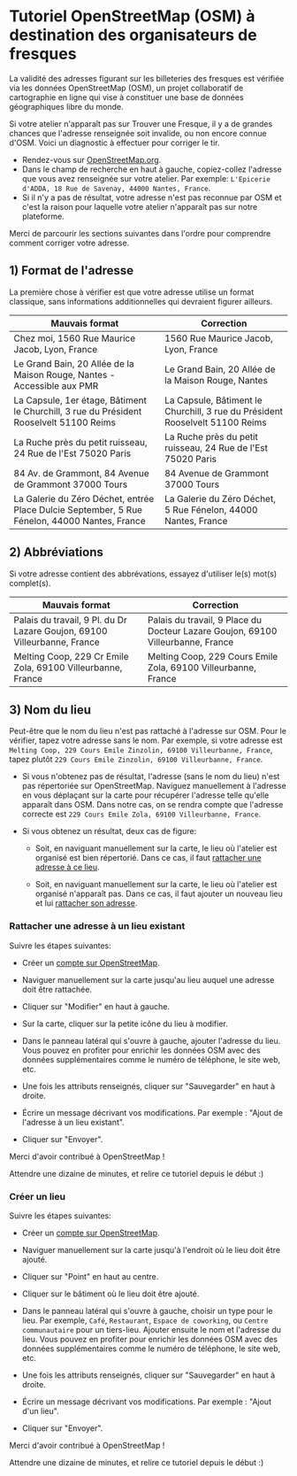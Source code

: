 # Tutoriel OpenStreetMap (OSM) à destination des organisateurs de fresques

La validité des adresses figurant sur les billeteries des fresques est vérifiée via les données OpenStreetMap (OSM), un projet collaboratif de cartographie en ligne qui vise à constituer une base de données géographiques libre du monde.

Si votre atelier n'apparaît pas sur Trouver une Fresque, il y a de grandes chances que l'adresse renseignée soit invalide, ou non encore connue d'OSM. Voici un diagnostic à effectuer pour corriger le tir.

- Rendez-vous sur [OpenStreetMap.org](https://www.openstreetmap.org).
- Dans le champ de recherche en haut à gauche, copiez-collez l'adresse que vous avez renseignée sur votre atelier. Par exemple: `L'Epicerie d'ADDA, 18 Rue de Savenay, 44000 Nantes, France`.
- Si il n'y a pas de résultat, votre adresse n'est pas reconnue par OSM et c'est la raison pour laquelle votre atelier n'apparaît pas sur notre plateforme.

Merci de parcourir les sections suivantes dans l'ordre pour comprendre comment corriger votre adresse.

## 1) Format de l'adresse

La première chose à vérifier est que votre adresse utilise un format classique, sans informations additionnelles qui devraient figurer ailleurs.

| Mauvais format | Correction |
|----------|----------|
| Chez moi, 1560 Rue Maurice Jacob, Lyon, France | 1560 Rue Maurice Jacob, Lyon, France |
| Le Grand Bain, 20 Allée de la Maison Rouge, Nantes - Accessible aux PMR | Le Grand Bain, 20 Allée de la Maison Rouge, Nantes |
| La Capsule, 1er étage, Bâtiment le Churchill, 3 rue du Président Rooselvelt 51100 Reims | La Capsule, Bâtiment le Churchill, 3 rue du Président Rooselvelt 51100 Reims |
| La Ruche près du petit ruisseau, 24 Rue de l'Est 75020 Paris | La Ruche près du petit ruisseau, 24 Rue de l'Est 75020 Paris |
| 84 Av. de Grammont, 84 Avenue de Grammont 37000 Tours | 84 Avenue de Grammont 37000 Tours |
| La Galerie du Zéro Déchet, entrée Place Dulcie September, 5 Rue Fénelon, 44000 Nantes, France | La Galerie du Zéro Déchet, 5 Rue Fénelon, 44000 Nantes, France |

## 2) Abbréviations

Si votre adresse contient des abbrévations, essayez d'utiliser le(s) mot(s) complet(s).

| Mauvais format | Correction |
|----------|----------|
| Palais du travail, 9 Pl. du Dr Lazare Goujon, 69100 Villeurbanne, France | Palais du travail, 9 Place du Docteur Lazare Goujon, 69100 Villeurbanne, France |
| Melting Coop, 229 Cr Emile Zola, 69100 Villeurbanne, France | Melting Coop, 229 Cours Emile Zola, 69100 Villeurbanne, France |

## 3) Nom du lieu

Peut-être que le nom du lieu n'est pas rattaché à l'adresse sur OSM. Pour le vérifier, tapez votre adresse sans le nom. Par exemple, si votre adresse est `Melting Coop, 229 Cours Emile Zinzolin, 69100 Villeurbanne, France`, tapez plutôt `229 Cours Emile Zinzolin, 69100 Villeurbanne, France`.

- Si vous n'obtenez pas de résultat, l'adresse (sans le nom du lieu) n'est pas répertoriée sur OpenStreetMap. Naviguez manuellement à l'adresse en vous déplaçant sur la carte pour récupérer l'adresse telle qu'elle apparaît dans OSM. Dans notre cas, on se rendra compte que l'adresse correcte est `229 Cours Emile Zola, 69100 Villeurbanne, France`.

- Si vous obtenez un résultat, deux cas de figure:

    - Soit, en naviguant manuellement sur la carte, le lieu où l'atelier est organisé est bien répertorié. Dans ce cas, il faut [rattacher une adresse à ce lieu](#rattacher-une-adresse-à-un-lieu-existant).

    - Soit, en naviguant manuellement sur la carte, le lieu où l'atelier est organisé n'apparaît pas. Dans ce cas, il faut ajouter un nouveau lieu et lui [rattacher son adresse](#créer-un-lieu).

### Rattacher une adresse à un lieu existant

Suivre les étapes suivantes:

- Créer un [compte sur OpenStreetMap](https://www.openstreetmap.org/user/new).

- Naviguer manuellement sur la carte jusqu'au lieu auquel une adresse doit être rattachée.

- Cliquer sur "Modifier" en haut à gauche.

- Sur la carte, cliquer sur la petite icône du lieu à modifier.

- Dans le panneau latéral qui s'ouvre à gauche, ajouter l'adresse du lieu. Vous pouvez en profiter pour enrichir les données OSM avec des données supplémentaires comme le numéro de téléphone, le site web, etc.

- Une fois les attributs renseignés, cliquer sur "Sauvegarder" en haut à droite.

- Écrire un message décrivant vos modifications. Par exemple : "Ajout de l'adresse à un lieu existant".

- Cliquer sur "Envoyer".

Merci d'avoir contribué à OpenStreetMap !

Attendre une dizaine de minutes, et relire ce tutoriel depuis le début :)

### Créer un lieu

Suivre les étapes suivantes:

- Créer un [compte sur OpenStreetMap](https://www.openstreetmap.org/user/new).

- Naviguer manuellement sur la carte jusqu'à l'endroit où le lieu doit être ajouté.

- Cliquer sur "Point" en haut au centre.

- Cliquer sur le bâtiment où le lieu doit être ajouté.

- Dans le panneau latéral qui s'ouvre à gauche, choisir un type pour le lieu. Par exemple, `Café`, `Restaurant`, `Espace de coworking`, ou `Centre communautaire` pour un tiers-lieu. Ajouter ensuite le nom et l'adresse du lieu. Vous pouvez en profiter pour enrichir les données OSM avec des données supplémentaires comme le numéro de téléphone, le site web, etc.

- Une fois les attributs renseignés, cliquer sur "Sauvegarder" en haut à droite.

- Écrire un message décrivant vos modifications. Par exemple : "Ajout d'un lieu".

- Cliquer sur "Envoyer".

Merci d'avoir contribué à OpenStreetMap !

Attendre une dizaine de minutes, et relire ce tutoriel depuis le début :)
